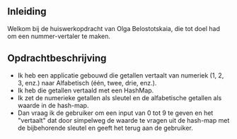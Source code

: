 ## Inleiding
Welkom bij de huiswerkopdracht van Olga Belostotskaia, die tot doel had om een nummer-vertaler te maken.


## Opdrachtbeschrijving

- Ik heb een applicatie gebouwd die getallen vertaalt van numeriek (1, 2, 3, enz.) naar Alfabetisch (één, twee, drie, enz.).
- Ik heb die getallen vertaald met een HashMap.
- Ik zet de numerieke getallen als sleutel en de alfabetische getallen als waarde in de hash-map.
- Dan vraag ik de gebruiker om een input van 0 tot 9 te geven en het "vertaalt" dat door simpelweg de waarde te vragen uit de hash-map met de bijbehorende sleutel en geeft het terug aan de gebruiker.
 